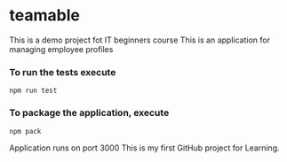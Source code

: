 # teamable
This is a demo project fot IT beginners course 
This is an application for managing employee profiles


### To run the tests execute

    npm run test

### To package the application, execute

    npm pack
    
    
  Application runs on port 3000
This is my first GitHub project for Learning.
